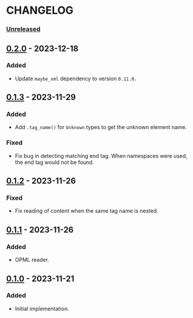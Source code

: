 # CHANGELOG

### [Unreleased]

## [0.2.0] - 2023-12-18

### Added

* Update `maybe_xml` dependency to version `0.11.0.`

## [0.1.3] - 2023-11-29

### Added

* Add `.tag_name()` for `Unknown` types to get the unknown element name.

### Fixed

* Fix bug in detecting matching end tag. When namespaces were used, the end tag
  would not be found.

## [0.1.2] - 2023-11-26

### Fixed

* Fix reading of content when the same tag name is nested.

## [0.1.1] - 2023-11-26

### Added

* OPML reader.

## [0.1.0] - 2023-11-21

### Added

* Initial implementation.

[Unreleased]: https://github.com/bluk/readfeed/compare/v0.2.0...HEAD
[0.2.0]: https://github.com/bluk/readfeed/compare/v0.1.3...v0.2.0
[0.1.3]: https://github.com/bluk/readfeed/compare/v0.1.2...v0.1.3
[0.1.2]: https://github.com/bluk/readfeed/compare/v0.1.1...v0.1.2
[0.1.1]: https://github.com/bluk/readfeed/compare/v0.1.0...v0.1.1
[0.1.0]: https://github.com/bluk/readfeed/releases/tag/v0.1.0